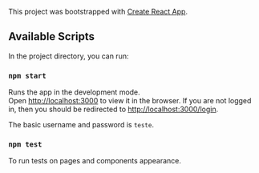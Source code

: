 This project was bootstrapped with [Create React App](https://github.com/facebook/create-react-app).

## Available Scripts

In the project directory, you can run:

### `npm start`

Runs the app in the development mode.<br />
Open [http://localhost:3000](http://localhost:3000) to view it in the browser.
If you are not logged in, then you should be redirected to [http://localhost:3000/login](http://localhost:3000/login).

The basic username and password is `teste`.

### `npm test`

To run tests on pages and components appearance.